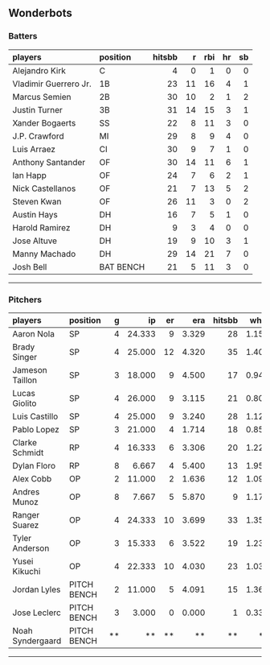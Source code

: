 ## Wonderbots

### Batters

 
|players               |position  | hitsbb|  r| rbi| hr| sb| 
|:---------------------|:---------|------:|--:|---:|--:|--:| 
|Alejandro Kirk        |C         |      4|  0|   1|  0|  0| 
|Vladimir Guerrero Jr. |1B        |     23| 11|  16|  4|  1| 
|Marcus Semien         |2B        |     30| 10|   2|  1|  2| 
|Justin Turner         |3B        |     31| 14|  15|  3|  1| 
|Xander Bogaerts       |SS        |     22|  8|  11|  3|  0| 
|J.P. Crawford         |MI        |     29|  8|   9|  4|  0| 
|Luis Arraez           |CI        |     30|  9|   7|  1|  0| 
|Anthony Santander     |OF        |     30| 14|  11|  6|  1| 
|Ian Happ              |OF        |     24|  7|   6|  2|  1| 
|Nick Castellanos      |OF        |     21|  7|  13|  5|  2| 
|Steven Kwan           |OF        |     26| 11|   3|  0|  2| 
|Austin Hays           |DH        |     16|  7|   5|  1|  0| 
|Harold Ramirez        |DH        |      9|  3|   4|  0|  0| 
|Jose Altuve           |DH        |     19|  9|  10|  3|  1| 
|Manny Machado         |DH        |     29| 14|  21|  7|  0| 
|Josh Bell             |BAT BENCH |     21|  5|  11|  3|  0| 


* * *

### Pitchers

 
|players          |position    |  g|     ip| er|   era| hitsbb|  whip| so|  w| sv| 
|:----------------|:-----------|--:|------:|--:|-----:|------:|-----:|--:|--:|--:| 
|Aaron Nola       |SP          |  4| 24.333|  9| 3.329|     28| 1.151| 27|  2|  0| 
|Brady Singer     |SP          |  4| 25.000| 12| 4.320|     35| 1.400| 12|  1|  0| 
|Jameson Taillon  |SP          |  3| 18.000|  9| 4.500|     17| 0.944| 18|  1|  0| 
|Lucas Giolito    |SP          |  4| 26.000|  9| 3.115|     21| 0.808| 28|  1|  0| 
|Luis Castillo    |SP          |  4| 25.000|  9| 3.240|     28| 1.120| 19|  2|  0| 
|Pablo Lopez      |SP          |  3| 21.000|  4| 1.714|     18| 0.857| 28|  2|  0| 
|Clarke Schmidt   |RP          |  4| 16.333|  6| 3.306|     20| 1.224| 14|  2|  0| 
|Dylan Floro      |RP          |  8|  6.667|  4| 5.400|     13| 1.950|  9|  0|  0| 
|Alex Cobb        |OP          |  2| 11.000|  2| 1.636|     12| 1.091| 10|  1|  0| 
|Andres Munoz     |OP          |  8|  7.667|  5| 5.870|      9| 1.174| 11|  2|  0| 
|Ranger Suarez    |OP          |  4| 24.333| 10| 3.699|     33| 1.356| 24|  1|  0| 
|Tyler Anderson   |OP          |  3| 15.333|  6| 3.522|     19| 1.239| 17|  0|  0| 
|Yusei Kikuchi    |OP          |  4| 22.333| 10| 4.030|     23| 1.030| 25|  1|  0| 
|Jordan Lyles     |PITCH BENCH |  2| 11.000|  5| 4.091|     15| 1.364|  7|  1|  0| 
|Jose Leclerc     |PITCH BENCH |  3|  3.000|  0| 0.000|      1| 0.333|  3|  0|  0| 
|Noah Syndergaard |PITCH BENCH | **|     **| **|    **|     **|    **| **| **| **| 


* * *


